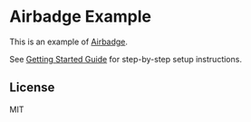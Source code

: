 # Airbadge Example

This is an example of [Airbadge](https://airbadge.dev).

See [Getting Started Guide](https://docs.airbadge.dev/getting-started) for step-by-step setup instructions.

## License

MIT
